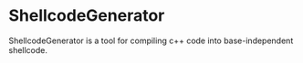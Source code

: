 # ShellcodeGenerator
ShellcodeGenerator is a tool for compiling c++ code into base-independent shellcode. 
